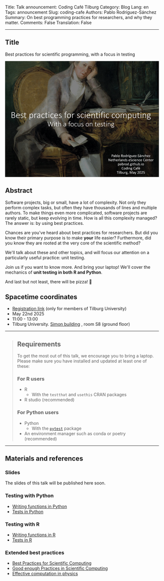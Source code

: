Title: Talk announcement: Coding Café Tilburg
Category: Blog
Lang: en
Tags: announcement
Slug: coding-cafe
Authors: Pablo Rodríguez-Sánchez
Summary: On best programming practices for researchers, and why they matter.
Comments: False
Translation: False

---

## Title
Best practices for scientific programming, with a focus in testing

![slides](images/2025-05/coding-cafe.png)

## Abstract
Software projects, big or small, have a lot of complexity.
Not only they perform complex tasks, but often they have thousands of lines and multiple authors.
To make things even more complicated, software projects are rarely static, but keep evolving in time.
How is all this complexity managed?
The answer is: by using best practices.

Chances are you've heard about best practices for researchers.
But did you know their primary purpose is to make **your** life easier?
Furthermore, did you know they are rooted at the very core of the scientific method?

We'll talk about these and other topics, and will focus our attention on a particularly useful practice: unit testing.

Join us if you want to know more.
And bring your laptop!
We'll cover the mechanics of **unit testing in both R and Python**.

And last but not least, there will be pizza! 🍕

## Spacetime coordinates
- [Registration link](https://tilburguniversity.libcal.com/event/4367167) (only for members of Tilburg University)
- May 22nd 2025
- 11:00 - 13:00
- Tilburg University. [Simon building](https://www.tilburguniversity.edu/contact/campus-map-and-buildings/simon "https://www.tilburguniversity.edu/contact/campus-map-and-buildings/simon") , room S8 (ground floor)

---

> ## Requirements
> To get the most out of this talk, we encourage you to bring a laptop. Please make sure you have installed and updated at least one of these:
>
> ### For R users
> - R
>    - With the `testthat` and `usethis` CRAN packages
> - R studio (recommended)
>
> ### For Python users
> - Python
>    - With the [`pytest`](https://docs.pytest.org/en/stable/getting-started.html) package
>- An environment manager such as conda or poetry (recommended)

---

## Materials and references
### Slides
The slides of this talk will be published here soon.

### Testing with Python
- [Writing functions in Python](http://swcarpentry.github.io/python-novice-gapminder/16-writing-functions/index.html)
- [Tests in Python](https://docs.pytest.org/en/6.2.x/)

### Testing with R
- [Writing functions in R](http://swcarpentry.github.io/r-novice-gapminder/10-functions/index.html)
- [Tests in R](https://testthat.r-lib.org/)

### Extended best practices
- [Best Practices for Scientific Computing](http://dx.plos.org/10.1371/journal.pbio.1001745)
- [Good enough Practices in Scientific Computing](https://journals.plos.org/ploscompbiol/article?id=10.1371/journal.pcbi.1005510)
- [Effective computation in physics](https://www.oreilly.com/library/view/effective-computation-in/9781491901564/)

[link to slides]: https://www.dropbox.com/scl/fi/9wuvrfjprs9k67khyanqr/Tilburg-2025-Rodriguez.pptx?rlkey=2tjzz17prr4hx1mfmuzo9augt&st=5amgoo5t&dl=0